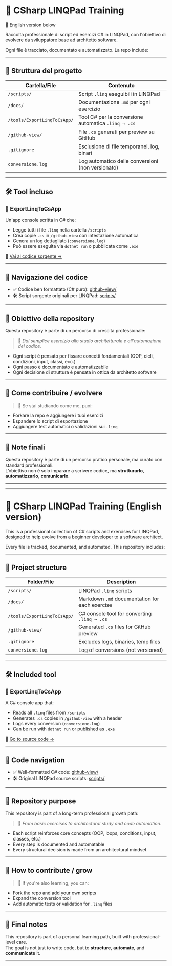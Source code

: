 # 🧠 CSharp LINQPad Training

🔽 English version below

Raccolta professionale di script ed esercizi C# in LINQPad, con l'obiettivo di evolvere da sviluppatore base ad architetto software.

Ogni file è tracciato, documentato e automatizzato. La repo include:

---

## 📂 Struttura del progetto

| Cartella/File | Contenuto |
|---------------|-----------|
| `/scripts/` | Script `.linq` eseguibili in LINQPad |
| `/docs/` | Documentazione `.md` per ogni esercizio |
| `/tools/ExportLinqToCsApp/` | Tool C# per la conversione automatica `.linq → .cs` |
| `/github-view/` | File `.cs` generati per preview su GitHub |
| `.gitignore` | Esclusione di file temporanei, log, binari |
| `conversione.log` | Log automatico delle conversioni (non versionato) |

---

## 🛠 Tool incluso

### 🔹 ExportLinqToCsApp

Un'app console scritta in C# che:

- Legge tutti i file `.linq` nella cartella `/scripts`
- Crea copie `.cs` in `/github-view` con intestazione automatica
- Genera un log dettagliato (`conversione.log`)
- Può essere eseguita via `dotnet run` o pubblicata come `.exe`

📍 [Vai al codice sorgente →](tools/ExportLinqToCsApp)

---

## 📁 Navigazione del codice

- ✅ Codice ben formattato (C# puro): [github-view/](github-view)
- 🛠️ Script sorgente originali per LINQPad: [scripts/](scripts)

---

## 🧭 Obiettivo della repository

Questa repository è parte di un percorso di crescita professionale:

> 🔁 *Dal semplice esercizio allo studio architetturale e all'automazione del codice.*

- Ogni script è pensato per fissare concetti fondamentali (OOP, cicli, condizioni, input, classi, ecc.)
- Ogni passo è documentato e automatizzabile
- Ogni decisione di struttura è pensata in ottica da architetto software

---

## 🔗 Come contribuire / evolvere

> 📌 Se stai studiando come me, puoi:

- Forkare la repo e aggiungere i tuoi esercizi
- Espandere lo script di esportazione
- Aggiungere test automatici o validazioni sui `.linq`

---

## 📣 Note finali

Questa repository è parte di un percorso pratico personale, ma curato con standard professionali.  
L’obiettivo non è solo imparare a scrivere codice, ma **strutturarlo**, **automatizzarlo**, **comunicarlo**.

---

---

# 🧠 CSharp LINQPad Training (English version)

This is a professional collection of C# scripts and exercises for LINQPad, designed to help evolve from a beginner developer to a software architect.

Every file is tracked, documented, and automated. This repository includes:

---

## 📂 Project structure

| Folder/File | Description |
|-------------|-------------|
| `/scripts/` | LINQPad `.linq` scripts |
| `/docs/` | Markdown `.md` documentation for each exercise |
| `/tools/ExportLinqToCsApp/` | C# console tool for converting `.linq → .cs` |
| `/github-view/` | Generated `.cs` files for GitHub preview |
| `.gitignore` | Excludes logs, binaries, temp files |
| `conversione.log` | Log of conversions (not versioned) |

---

## 🛠 Included tool

### 🔹 ExportLinqToCsApp

A C# console app that:

- Reads all `.linq` files from `/scripts`
- Generates `.cs` copies in `/github-view` with a header
- Logs every conversion (`conversione.log`)
- Can be run with `dotnet run` or published as `.exe`

📍 [Go to source code →](tools/ExportLinqToCsApp)

---

## 📁 Code navigation

- ✅ Well-formatted C# code: [github-view/](github-view)
- 🛠️ Original LINQPad source scripts: [scripts/](scripts)

---

## 🧭 Repository purpose

This repository is part of a long-term professional growth path:

> 🔁 *From basic exercises to architectural study and code automation.*

- Each script reinforces core concepts (OOP, loops, conditions, input, classes, etc.)
- Every step is documented and automatable
- Every structural decision is made from an architectural mindset

---

## 🔗 How to contribute / grow

> 📌 If you're also learning, you can:

- Fork the repo and add your own scripts
- Expand the conversion tool
- Add automatic tests or validation for `.linq` files

---

## 📣 Final notes

This repository is part of a personal learning path, built with professional-level care.  
The goal is not just to write code, but to **structure**, **automate**, and **communicate** it.

---
